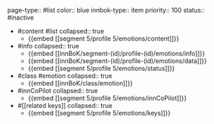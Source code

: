 page-type:: #list
color:: blue
innbok-type:: item
priority:: 100
status:: #inactive

- #content #list
  collapsed:: true
	- {{embed [[segment 5/profile 5/emotions/content]]}}
- #info
  collapsed:: true
	- {{embed [[innBoK/segment-(id)/profile-(id)/emotions/info]]}}
	- {{embed [[innBoK/segment-(id)/profile-(id)/emotions/data]]}}
	- {{embed [[segment 5/profile 5/emotions/status]]}}
- #class #emotion
  collapsed:: true
	- {{embed [[innBoK/class/emotion]]}}
- #innCoPilot
  collapsed:: true
	- {{embed [[segment 5/profile 5/emotions/innCoPilot]]}}
- #[[related keys]]
  collapsed:: true
	- {{embed [[segment 5/profile 5/emotions/keys]]}}







